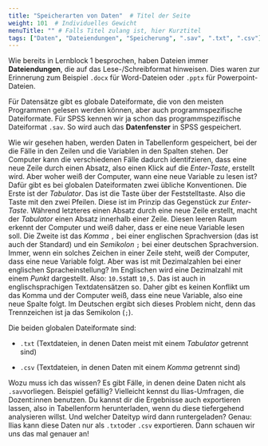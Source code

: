 ```yaml
---
title: "Speicherarten von Daten"  # Titel der Seite
weight: 101  # Individuelles Gewicht 
menuTitle: "" # Falls Titel zulang ist, hier Kurztitel
tags: ["Daten", "Dateiendungen", "Speicherung", ".sav", ".txt", ".csv"]  # Tags hiereinsetzen; Kurzwort, was auf der Seite passsiert
---
```


Wie bereits in Lernblock 1 besprochen, haben Dateien immer **Dateiendungen**, die auf das Lese-/Schreibformat hinweisen. Dies waren zur Erinnerung zum Beispiel `.docx` für Word-Dateien oder `.pptx` für Powerpoint-Dateien. 

Für Datensätze gibt es globale Dateiformate, die von den meisten Programmen gelesen werden können, aber auch programmspezifische Dateiformate. Für SPSS kennen wir ja schon das programmspezifische Dateiformat `.sav`. So wird auch das **Datenfenster** in SPSS gespeichert.

Wie wir gesehen haben, werden Daten in Tabellenform gespeichert, bei der die Fälle in den Zeilen und die Variablen in den Spalten stehen. Der Computer kann die verschiedenen Fälle dadurch identifzieren, dass eine neue Zeile durch einen Absatz, also einen Klick auf die *Enter-Taste*, erstellt wird. Aber woher weiß der Computer, wann eine neue Variable zu lesen ist? Dafür gibt es bei globalen Dateiformaten zwei übliche Konventionen. Die Erste ist der *Tabulator*. Das ist die Taste über der Feststelltaste. Also die Taste mit den zwei Pfeilen. Diese ist im Prinzip das Gegenstück zur *Enter-Taste*. Während letzteres einen Absatz durch eine neue Zeile erstellt, macht der *Tabulator* einen Absatz innerhalb einer Zeile. Diesen leeren Raum erkennt der Computer und weiß daher, dass er eine neue Variable lesen soll. Die Zweite ist das *Komma* `,` bei einer englischen Sprachversion (das ist auch der Standard) und ein *Semikolon* `;` bei einer deutschen Sprachversion. Immer, wenn ein solches Zeichen in einer Zeile steht, weiß der Computer, dass eine neue Variable folgt. Aber was ist mit Dezimalzahlen bei einer englischen Spracheinstellung? Im Englischen wird eine Dezimalzahl mit einem *Punkt* dargestellt. Also: `10.5`statt `10,5`. Das ist auch in englischsprachigen Textdatensätzen so. Daher gibt es keinen Konflikt um das Komma und der Computer weiß, dass eine neue Variable, also eine neue Spalte folgt. Im Deutschen ergibt sich dieses Problem nicht, denn das Trennzeichen ist ja das Semikolon (`;`).

Die beiden globalen Dateiformate sind:

- `.txt` (Textdateien, in denen Daten meist mit einem *Tabulator* getrennt sind)

- `.csv` (Textdateien, in denen Daten mit einem *Komma* getrennt sind)

Wozu muss ich das wissen? Es gibt Fälle, in denen deine Daten nicht als `.sav`vorliegen. Beispiel gefällig? Vielleicht kennst du Ilias-Umfragen, die Dozent:innen benutzen. Du kannst dir die Ergebnisse auch exportieren lassen, also in Tabellenform herunterladen, wenn du diese tiefergehend analysieren willst. Und welcher Dateityp wird dann runtergeladen? Genau: Ilias kann diese Daten nur als `.txt`oder `.csv` exportieren. Dann schauen wir uns das mal genauer an!

